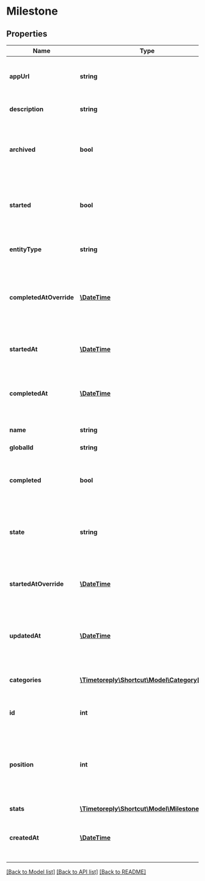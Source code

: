 # Milestone

## Properties
Name | Type | Description | Notes
------------ | ------------- | ------------- | -------------
**appUrl** | **string** | The Shortcut application url for the Milestone. | 
**description** | **string** | The Milestone&#x27;s description. | 
**archived** | **bool** | A boolean indicating whether the Milestone has been archived or not. | 
**started** | **bool** | A true/false boolean indicating if the Milestone has been started. | 
**entityType** | **string** | A string description of this resource. | 
**completedAtOverride** | [**\DateTime**](\DateTime.md) | A manual override for the time/date the Milestone was completed. | 
**startedAt** | [**\DateTime**](\DateTime.md) | The time/date the Milestone was started. | 
**completedAt** | [**\DateTime**](\DateTime.md) | The time/date the Milestone was completed. | 
**name** | **string** | The name of the Milestone. | 
**globalId** | **string** |  | 
**completed** | **bool** | A true/false boolean indicating if the Milestone has been completed. | 
**state** | **string** | The workflow state that the Milestone is in. | 
**startedAtOverride** | [**\DateTime**](\DateTime.md) | A manual override for the time/date the Milestone was started. | 
**updatedAt** | [**\DateTime**](\DateTime.md) | The time/date the Milestone was updated. | 
**categories** | [**\Timetoreply\Shortcut\Model\Category[]**](Category.md) | An array of Categories attached to the Milestone. | 
**id** | **int** | The unique ID of the Milestone. | 
**position** | **int** | A number representing the position of the Milestone in relation to every other Milestone within the Workspace. | 
**stats** | [**\Timetoreply\Shortcut\Model\MilestoneStats**](MilestoneStats.md) |  | 
**createdAt** | [**\DateTime**](\DateTime.md) | The time/date the Milestone was created. | 

[[Back to Model list]](../../README.md#documentation-for-models) [[Back to API list]](../../README.md#documentation-for-api-endpoints) [[Back to README]](../../README.md)

